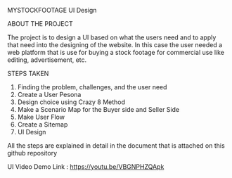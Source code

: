 MYSTOCKFOOTAGE UI Design

ABOUT THE PROJECT

The project is to design a UI based on what the users need and to apply that need into the designing of the website. In this case the user needed a web platform that is use for buying a stock footage for commercial use like editing, advertisement, etc. 

STEPS TAKEN

1. Finding the problem, challenges, and the user need
2. Create a User Pesona
3. Design choice using Crazy 8 Method
4. Make a Scenario Map for the Buyer side and Seller Side
5. Make User Flow
6. Create a Sitemap
7. UI Design

All the steps are explained in detail in the document that is attached on this github repository

UI Video Demo Link : https://youtu.be/VBGNPHZQApk
